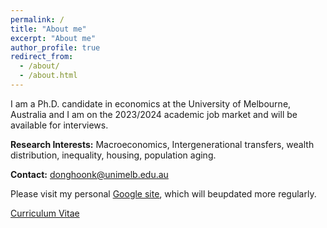 ```yaml
---
permalink: /
title: "About me"
excerpt: "About me"
author_profile: true
redirect_from: 
  - /about/
  - /about.html
---
```


I am a Ph.D. candidate in economics at the University of Melbourne, Australia and I am on the 2023/2024 academic job market and will be available for interviews.

**Research Interests:** Macroeconomics, Intergenerational transfers, wealth distribution, inequality, housing, population aging.

**Contact:** donghoonk@unimelb.edu.au 

Please visit my personal [Google site](https://sites.google.com/view/donghoonkoo/), which will beupdated more regularly.

[Curriculum Vitae](https://donghoon-koo.github.io/files/Donghoon_Koo_CV.pdf)


